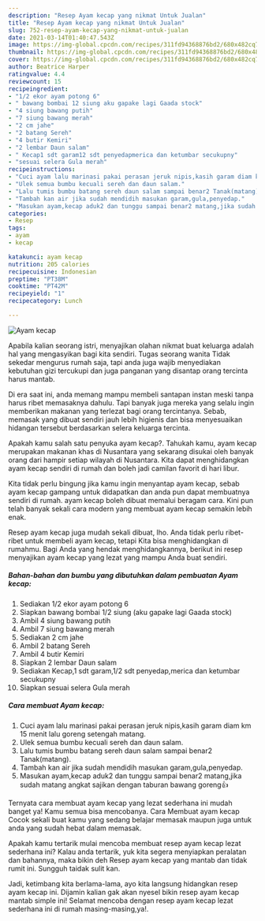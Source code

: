 ```yaml
---
description: "Resep Ayam kecap yang nikmat Untuk Jualan"
title: "Resep Ayam kecap yang nikmat Untuk Jualan"
slug: 752-resep-ayam-kecap-yang-nikmat-untuk-jualan
date: 2021-03-14T01:40:47.543Z
image: https://img-global.cpcdn.com/recipes/311fd94368876bd2/680x482cq70/ayam-kecap-foto-resep-utama.jpg
thumbnail: https://img-global.cpcdn.com/recipes/311fd94368876bd2/680x482cq70/ayam-kecap-foto-resep-utama.jpg
cover: https://img-global.cpcdn.com/recipes/311fd94368876bd2/680x482cq70/ayam-kecap-foto-resep-utama.jpg
author: Beatrice Harper
ratingvalue: 4.4
reviewcount: 15
recipeingredient:
- "1/2 ekor ayam potong 6"
- " bawang bombai 12 siung aku gapake lagi Gaada stock"
- "4 siung bawang putih"
- "7 siung bawang merah"
- "2 cm jahe"
- "2 batang Sereh"
- "4 butir Kemiri"
- "2 lembar Daun salam"
- " Kecap1 sdt garam12 sdt penyedapmerica dan ketumbar secukupny"
- "sesuai selera Gula merah"
recipeinstructions:
- "Cuci ayam lalu marinasi pakai perasan jeruk nipis,kasih garam diam km 15 menit lalu goreng setengah matang."
- "Ulek semua bumbu kecuali sereh dan daun salam."
- "Lalu tumis bumbu batang sereh daun salam sampai benar2 Tanak(matang)."
- "Tambah kan air jika sudah mendidih masukan garam,gula,penyedap."
- "Masukan ayam,kecap aduk2 dan tunggu sampai benar2 matang,jika sudah matang angkat sajikan dengan taburan bawang goreng👍"
categories:
- Resep
tags:
- ayam
- kecap

katakunci: ayam kecap 
nutrition: 205 calories
recipecuisine: Indonesian
preptime: "PT38M"
cooktime: "PT42M"
recipeyield: "1"
recipecategory: Lunch

---
```



![Ayam kecap](https://img-global.cpcdn.com/recipes/311fd94368876bd2/680x482cq70/ayam-kecap-foto-resep-utama.jpg)

Apabila kalian seorang istri, menyajikan olahan nikmat buat keluarga adalah hal yang mengasyikan bagi kita sendiri. Tugas seorang  wanita Tidak sekedar mengurus rumah saja, tapi anda juga wajib menyediakan kebutuhan gizi tercukupi dan juga panganan yang disantap orang tercinta harus mantab.

Di era  saat ini, anda memang mampu membeli santapan instan meski tanpa harus ribet memasaknya dahulu. Tapi banyak juga mereka yang selalu ingin memberikan makanan yang terlezat bagi orang tercintanya. Sebab, memasak yang dibuat sendiri jauh lebih higienis dan bisa menyesuaikan hidangan tersebut berdasarkan selera keluarga tercinta. 



Apakah kamu salah satu penyuka ayam kecap?. Tahukah kamu, ayam kecap merupakan makanan khas di Nusantara yang sekarang disukai oleh banyak orang dari hampir setiap wilayah di Nusantara. Kita dapat menghidangkan ayam kecap sendiri di rumah dan boleh jadi camilan favorit di hari libur.

Kita tidak perlu bingung jika kamu ingin menyantap ayam kecap, sebab ayam kecap gampang untuk didapatkan dan anda pun dapat membuatnya sendiri di rumah. ayam kecap boleh dibuat memalui beragam cara. Kini pun telah banyak sekali cara modern yang membuat ayam kecap semakin lebih enak.

Resep ayam kecap juga mudah sekali dibuat, lho. Anda tidak perlu ribet-ribet untuk membeli ayam kecap, tetapi Kita bisa menghidangkan di rumahmu. Bagi Anda yang hendak menghidangkannya, berikut ini resep menyajikan ayam kecap yang lezat yang mampu Anda buat sendiri.

<!--inarticleads1-->

##### Bahan-bahan dan bumbu yang dibutuhkan dalam pembuatan Ayam kecap:

1. Sediakan 1/2 ekor ayam potong 6
1. Siapkan  bawang bombai 1/2 siung (aku gapake lagi Gaada stock)
1. Ambil 4 siung bawang putih
1. Ambil 7 siung bawang merah
1. Sediakan 2 cm jahe
1. Ambil 2 batang Sereh
1. Ambil 4 butir Kemiri
1. Siapkan 2 lembar Daun salam
1. Sediakan  Kecap,1 sdt garam,1/2 sdt penyedap,merica dan ketumbar secukupny
1. Siapkan sesuai selera Gula merah




<!--inarticleads2-->

##### Cara membuat Ayam kecap:

1. Cuci ayam lalu marinasi pakai perasan jeruk nipis,kasih garam diam km 15 menit lalu goreng setengah matang.
1. Ulek semua bumbu kecuali sereh dan daun salam.
1. Lalu tumis bumbu batang sereh daun salam sampai benar2 Tanak(matang).
1. Tambah kan air jika sudah mendidih masukan garam,gula,penyedap.
1. Masukan ayam,kecap aduk2 dan tunggu sampai benar2 matang,jika sudah matang angkat sajikan dengan taburan bawang goreng👍




Ternyata cara membuat ayam kecap yang lezat sederhana ini mudah banget ya! Kamu semua bisa mencobanya. Cara Membuat ayam kecap Cocok sekali buat kamu yang sedang belajar memasak maupun juga untuk anda yang sudah hebat dalam memasak.

Apakah kamu tertarik mulai mencoba membuat resep ayam kecap lezat sederhana ini? Kalau anda tertarik, yuk kita segera menyiapkan peralatan dan bahannya, maka bikin deh Resep ayam kecap yang mantab dan tidak rumit ini. Sungguh taidak sulit kan. 

Jadi, ketimbang kita berlama-lama, ayo kita langsung hidangkan resep ayam kecap ini. Dijamin kalian gak akan nyesel bikin resep ayam kecap mantab simple ini! Selamat mencoba dengan resep ayam kecap lezat sederhana ini di rumah masing-masing,ya!.

